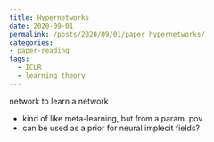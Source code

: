 ```yaml
---
title: Hypernetworks
date: 2020-09-01
permalink: /posts/2020/09/01/paper_hypernetworks/
categories:
- paper-reading
tags:
  - ICLR
  - learning theory
---
```


network to learn a network
- kind of like meta-learning, but from a param. pov
- can be used as a prior for neural implecit fields?